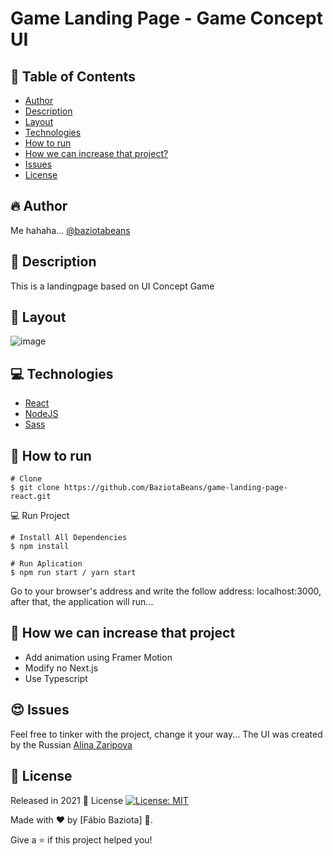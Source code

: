 # Game Landing Page - Game Concept UI

## 📌 Table of Contents
- [Author](#fire-author)
- [Description](#pushpin-description)
- [Layout](#flower_playing_cards-layout)
- [Technologies](#computer-technologies)
- [How to run](#construction_worker-how-to-run)
- [How we can increase that project?](#barber-how-we-can-increase-that-project)
- [Issues](#heart_eyes-issues)
- [License](#closed_book-license)
## :fire: Author
Me hahaha...
[@baziotabeans](https://github.com/BaziotaBeans)
## :pushpin: Description
This is a landingpage based on UI Concept Game
## :flower_playing_cards: Layout
![image](https://user-images.githubusercontent.com/48324076/117391524-008fc580-aee8-11eb-9c75-fd0aeb54faee.png)

## :computer: Technologies 
- [React](https://reactjs.org/)
- [NodeJS](https://nodejs.org/en/)
- [Sass](https://sass-lang.com/)

## :construction_worker: How to run

```
# Clone
$ git clone https://github.com/BaziotaBeans/game-landing-page-react.git
```

💻 Run Project

```
# Install All Dependencies
$ npm install 

# Run Aplication
$ npm run start / yarn start
```
Go to your browser's address and write the follow address: 
localhost:3000, after that, the application will run...

## :barber: How we can increase that project
- Add animation using Framer Motion
- Modify no Next.js 
- Use Typescript

## :heart_eyes: Issues

Feel free to tinker with the project, change it your way...
The UI was created by the Russian [Alina Zaripova](https://dribbble.com/Alicilinia)

## :closed_book: License

Released in 2021 📕 License [![License: MIT](https://img.shields.io/badge/License-MIT-yellow.svg)](https://opensource.org/licenses/MIT)

Made with ❤ by [Fábio Baziota] 🚀.

Give a ⭐️ if this project helped you! 
